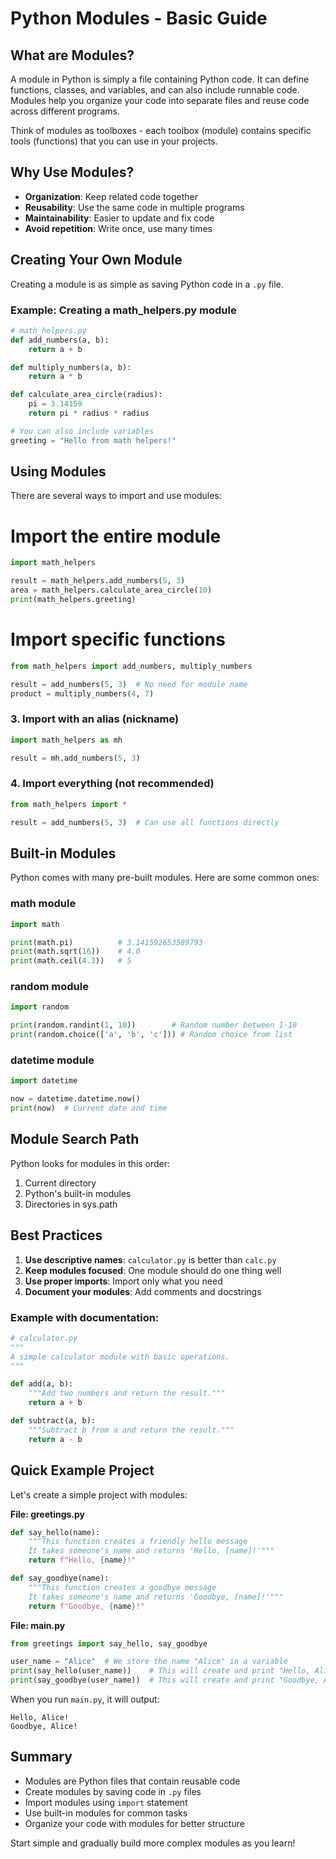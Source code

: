 # Python Modules - Basic Guide

## What are Modules?

A module in Python is simply a file containing Python code. It can define functions, classes, and variables, and can also include runnable code. Modules help you organize your code into separate files and reuse code across different programs.

Think of modules as toolboxes - each toolbox (module) contains specific tools (functions) that you can use in your projects.

## Why Use Modules?

- **Organization**: Keep related code together
- **Reusability**: Use the same code in multiple programs
- **Maintainability**: Easier to update and fix code
- **Avoid repetition**: Write once, use many times

## Creating Your Own Module

Creating a module is as simple as saving Python code in a `.py` file.

### Example: Creating a math_helpers.py module

```python
# math_helpers.py
def add_numbers(a, b):
    return a + b

def multiply_numbers(a, b):
    return a * b

def calculate_area_circle(radius):
    pi = 3.14159
    return pi * radius * radius

# You can also include variables
greeting = "Hello from math helpers!"
```

## Using Modules

There are several ways to import and use modules:

# Import the entire module

```python
import math_helpers

result = math_helpers.add_numbers(5, 3)
area = math_helpers.calculate_area_circle(10)
print(math_helpers.greeting)
```

# Import specific functions

```python
from math_helpers import add_numbers, multiply_numbers

result = add_numbers(5, 3)  # No need for module name
product = multiply_numbers(4, 7)
```

### 3. Import with an alias (nickname)

```python
import math_helpers as mh

result = mh.add_numbers(5, 3)
```

### 4. Import everything (not recommended)

```python
from math_helpers import *

result = add_numbers(5, 3)  # Can use all functions directly
```

## Built-in Modules

Python comes with many pre-built modules. Here are some common ones:

### math module
```python
import math

print(math.pi)          # 3.141592653589793
print(math.sqrt(16))    # 4.0
print(math.ceil(4.3))   # 5
```

### random module
```python
import random

print(random.randint(1, 10))        # Random number between 1-10
print(random.choice(['a', 'b', 'c'])) # Random choice from list
```

### datetime module
```python
import datetime

now = datetime.datetime.now()
print(now)  # Current date and time
```

## Module Search Path

Python looks for modules in this order:
1. Current directory
2. Python's built-in modules
3. Directories in sys.path

## Best Practices

1. **Use descriptive names**: `calculator.py` is better than `calc.py`
2. **Keep modules focused**: One module should do one thing well
3. **Use proper imports**: Import only what you need
4. **Document your modules**: Add comments and docstrings

### Example with documentation:

```python
# calculator.py
"""
A simple calculator module with basic operations.
"""

def add(a, b):
    """Add two numbers and return the result."""
    return a + b

def subtract(a, b):
    """Subtract b from a and return the result."""
    return a - b
```

## Quick Example Project

Let's create a simple project with modules:

**File: greetings.py**
```python
def say_hello(name):
    """This function creates a friendly hello message
    It takes someone's name and returns 'Hello, [name]!'"""
    return f"Hello, {name}!"

def say_goodbye(name):
    """This function creates a goodbye message
    It takes someone's name and returns 'Goodbye, [name]!'"""
    return f"Goodbye, {name}!"
```

**File: main.py**
```python
from greetings import say_hello, say_goodbye

user_name = "Alice"  # We store the name "Alice" in a variable
print(say_hello(user_name))    # This will create and print "Hello, Alice!"
print(say_goodbye(user_name))  # This will create and print "Goodbye, Alice!"
```

When you run `main.py`, it will output:
```
Hello, Alice!
Goodbye, Alice!
```

## Summary

- Modules are Python files that contain reusable code
- Create modules by saving code in `.py` files
- Import modules using `import` statement
- Use built-in modules for common tasks
- Organize your code with modules for better structure

Start simple and gradually build more complex modules as you learn!